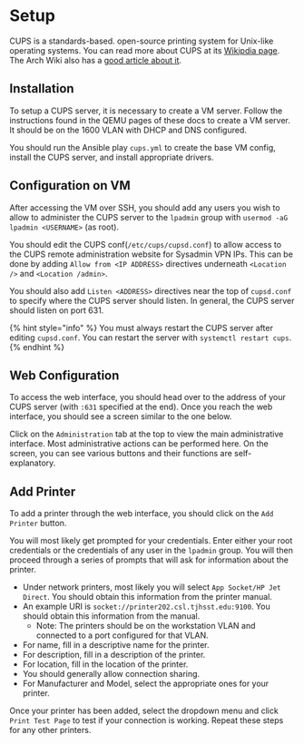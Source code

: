 # Setup

CUPS is a standards-based. open-source printing system for Unix-like operating systems. You can read more about CUPS at its [Wikipdia page](https://en.wikipedia.org/wiki/CUPS). The Arch Wiki also has a [good article about it](https://wiki.archlinux.org/index.php/CUPS.).

## Installation

To setup a CUPS server, it is necessary to create a VM server. Follow the instructions found in the QEMU pages of these docs to create a VM server. It should be on the 1600 VLAN with DHCP and DNS configured.

You should run the Ansible play `cups.yml` to create the base VM config, install the CUPS server, and install appropriate drivers.

## Configuration on VM

After accessing the VM over SSH, you should add any users you wish to allow to administer the CUPS server to the `lpadmin` group with `usermod -aG lpadmin <USERNAME>` \(as root\).

You should edit the CUPS conf\(`/etc/cups/cupsd.conf`\) to allow access to the CUPS remote administration website for Sysadmin VPN IPs. This can be done by adding `Allow from <IP ADDRESS>` directives underneath `<Location />` and `<Location /admin>`.

You should also add `Listen <ADDRESS>` directives near the top of `cupsd.conf` to specify where the CUPS server should listen. In general, the CUPS server should listen on port 631.

{% hint style="info" %}
You must always restart the CUPS server after editing `cupsd.conf`. You can restart the server with `systemctl restart cups`.
{% endhint %}

## Web Configuration

To access the web interface, you should head over to the address of your CUPS server \(with `:631` specified at the end\). Once you reach the web interface, you should see a screen similar to the one below.

Click on the `Administration` tab at the top to view the main administrative interface. Most administrative actions can be performed here. On the screen, you can see various buttons and their functions are self-explanatory.

## Add Printer

To add a printer through the web interface, you should click on the `Add Printer` button.

You will most likely get prompted for your credentials. Enter either your root credentials or the credentials of any user in the `lpadmin` group. You will then proceed through a series of prompts that will ask for information about the printer.

* Under network printers, most likely you will select `App Socket/HP Jet Direct`. You should obtain this information from the printer manual.
* An example URI is `socket://printer202.csl.tjhsst.edu:9100`.  You should obtain this information from the manual.
  * Note: The printers should be on the workstation VLAN and connected to a port configured for that VLAN.
* For name, fill in a descriptive name for the printer.
* For description, fill in a description of the printer.
* For location, fill in the location of the printer.
* You should generally allow connection sharing.
* For Manufacturer and Model, select the appropriate ones for your printer.

Once your printer has been added, select the dropdown menu and click `Print Test Page` to test if your connection is working. Repeat these steps for any other printers.

